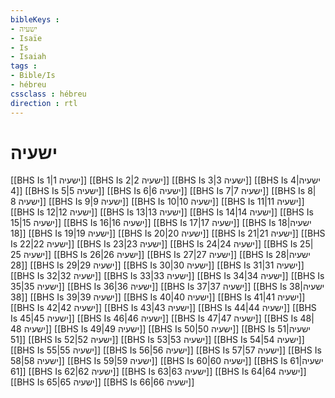 ```yaml
---
bibleKeys : 
- ישעיה
- Isaïe
- Is
- Isaiah
tags : 
- Bible/Is
- hébreu
cssclass : hébreu
direction : rtl
---
```


# ישעיה

[[BHS Is 1|ישעיה 1]]
[[BHS Is 2|ישעיה 2]]
[[BHS Is 3|ישעיה 3]]
[[BHS Is 4|ישעיה 4]]
[[BHS Is 5|ישעיה 5]]
[[BHS Is 6|ישעיה 6]]
[[BHS Is 7|ישעיה 7]]
[[BHS Is 8|ישעיה 8]]
[[BHS Is 9|ישעיה 9]]
[[BHS Is 10|ישעיה 10]]
[[BHS Is 11|ישעיה 11]]
[[BHS Is 12|ישעיה 12]]
[[BHS Is 13|ישעיה 13]]
[[BHS Is 14|ישעיה 14]]
[[BHS Is 15|ישעיה 15]]
[[BHS Is 16|ישעיה 16]]
[[BHS Is 17|ישעיה 17]]
[[BHS Is 18|ישעיה 18]]
[[BHS Is 19|ישעיה 19]]
[[BHS Is 20|ישעיה 20]]
[[BHS Is 21|ישעיה 21]]
[[BHS Is 22|ישעיה 22]]
[[BHS Is 23|ישעיה 23]]
[[BHS Is 24|ישעיה 24]]
[[BHS Is 25|ישעיה 25]]
[[BHS Is 26|ישעיה 26]]
[[BHS Is 27|ישעיה 27]]
[[BHS Is 28|ישעיה 28]]
[[BHS Is 29|ישעיה 29]]
[[BHS Is 30|ישעיה 30]]
[[BHS Is 31|ישעיה 31]]
[[BHS Is 32|ישעיה 32]]
[[BHS Is 33|ישעיה 33]]
[[BHS Is 34|ישעיה 34]]
[[BHS Is 35|ישעיה 35]]
[[BHS Is 36|ישעיה 36]]
[[BHS Is 37|ישעיה 37]]
[[BHS Is 38|ישעיה 38]]
[[BHS Is 39|ישעיה 39]]
[[BHS Is 40|ישעיה 40]]
[[BHS Is 41|ישעיה 41]]
[[BHS Is 42|ישעיה 42]]
[[BHS Is 43|ישעיה 43]]
[[BHS Is 44|ישעיה 44]]
[[BHS Is 45|ישעיה 45]]
[[BHS Is 46|ישעיה 46]]
[[BHS Is 47|ישעיה 47]]
[[BHS Is 48|ישעיה 48]]
[[BHS Is 49|ישעיה 49]]
[[BHS Is 50|ישעיה 50]]
[[BHS Is 51|ישעיה 51]]
[[BHS Is 52|ישעיה 52]]
[[BHS Is 53|ישעיה 53]]
[[BHS Is 54|ישעיה 54]]
[[BHS Is 55|ישעיה 55]]
[[BHS Is 56|ישעיה 56]]
[[BHS Is 57|ישעיה 57]]
[[BHS Is 58|ישעיה 58]]
[[BHS Is 59|ישעיה 59]]
[[BHS Is 60|ישעיה 60]]
[[BHS Is 61|ישעיה 61]]
[[BHS Is 62|ישעיה 62]]
[[BHS Is 63|ישעיה 63]]
[[BHS Is 64|ישעיה 64]]
[[BHS Is 65|ישעיה 65]]
[[BHS Is 66|ישעיה 66]]
